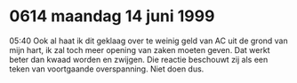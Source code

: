 # 0614 maandag 14 juni 1999
05:40	Ook al haat ik dit geklaag over te weinig geld van AC uit de grond van mijn hart, ik zal toch meer opening van zaken moeten geven. Dat werkt beter dan kwaad worden en zwijgen. Die reactie beschouwt zij als een teken van voortgaande overspanning. Niet doen dus.